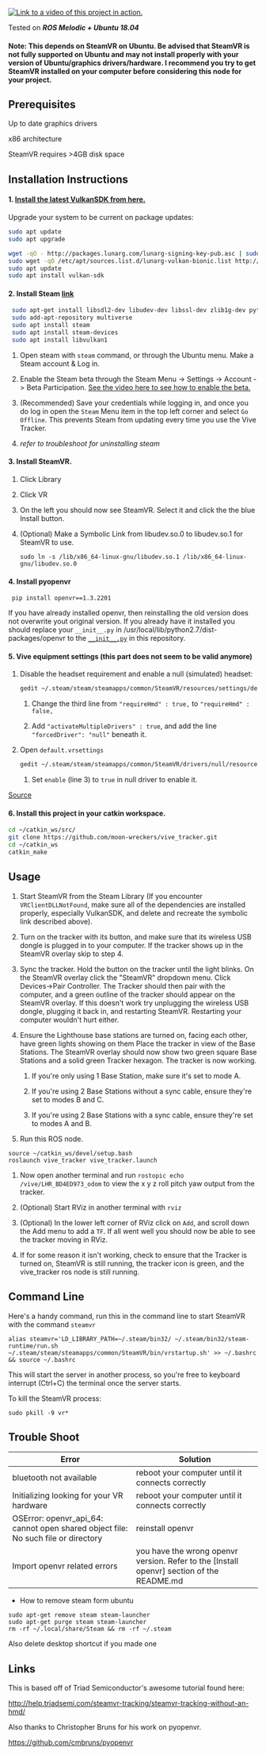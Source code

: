 [![Link to a video of this project in action.](https://img.youtube.com/vi/fvbSUXGViSY/0.jpg)](https://youtu.be/fvbSUXGViSY)

Tested on **_ROS Melodic + Ubuntu 18.04_**

#### Note: This depends on SteamVR on Ubuntu. Be advised that SteamVR is not fully supported on Ubuntu and may not install properly with your version of Ubuntu/graphics drivers/hardware. I recommend you try to get SteamVR installed on your computer before considering this node for your project. 

## Prerequisites

Up to date graphics drivers

x86 architecture

SteamVR requires >4GB disk space


## Installation Instructions
#### 1. [Install the latest VulkanSDK from here.](https://vulkan.lunarg.com/sdk/home#linux)
   
Upgrade your system to be current on package updates:

```bash
sudo apt update
sudo apt upgrade
```

```bash
wget -qO - http://packages.lunarg.com/lunarg-signing-key-pub.asc | sudo apt-key add -
sudo wget -qO /etc/apt/sources.list.d/lunarg-vulkan-bionic.list http://packages.lunarg.com/vulkan/lunarg-vulkan-bionic.list
sudo apt update
sudo apt install vulkan-sdk
```


#### 2. Install Steam [link](http://store.steampowered.com/)

```bash
 sudo apt-get install libsdl2-dev libudev-dev libssl-dev zlib1g-dev python-pip
 sudo add-apt-repository multiverse
 sudo apt install steam
 sudo apt install steam-devices
 sudo apt install libvulkan1
```

   1. Open steam with `steam` command, or through the Ubuntu menu. Make a Steam account & Log in.
   
   1. Enable the Steam beta through the Steam Menu -> Settings -> Account -> Beta Participation. [See the video here to see how to enable the beta.](https://www.youtube.com/watch?v=7AFUcj3HpvE)
   
   1. (Recommended) Save your credentials while logging in, and once you do log in open the `Steam` Menu item in the top left corner and select `Go Offline`. This prevents Steam from updating every time you use the Vive Tracker. 

   1. _refer to troubleshoot for uninstalling steam_

#### 3. Install SteamVR. 

   1. Click Library

   1. Click VR

   1. On the left you should now see SteamVR. Select it and click the the blue Install button.

   1. (Optional) Make a Symbolic Link from libudev.so.0 to libudev.so.1 for SteamVR to use. 
      
      `sudo ln -s /lib/x86_64-linux-gnu/libudev.so.1 /lib/x86_64-linux-gnu/libudev.so.0`



#### 4. Install pyopenvr

```angular2html
 pip install openvr==1.3.2201
```
If you have already installed openvr, then reinstalling the old version does not overwrite yout original version. If you already have it installed you should replace your `__init__.py` in /usr/local/lib/python2.7/dist-packages/openvr to the [`__init__.py`](https://github.com/jiyoonpark0207/vive_tracker/blob/master/__init__.py) in this repository. 



#### 5. Vive equipment settings (this part does not seem to be valid anymore)
   1. Disable the headset requirement and enable a null (simulated) headset:
   
      ```bash
      gedit ~/.steam/steam/steamapps/common/SteamVR/resources/settings/default.vrsettings
      ```
   
      1. Change the third line from `"requireHmd" : true,` to `"requireHmd" : false,`
   
      2. Add `"activateMultipleDrivers" : true`, and add the line `"forcedDriver": "null"` beneath it.
      
   1. Open `default.vrsettings`
   
      ```bash
      gedit ~/.steam/steam/steamapps/common/SteamVR/drivers/null/resources/settings/default.vrsettings
      ```
   
      1. Set `enable` (line 3) to `true` in null driver to enable it.
   
  [Source](https://www.reddit.com/r/Vive/comments/6uo053/how_to_use_steamvr_tracked_devices_without_a_hmd/) 
  


#### 6. Install this project in your catkin workspace.

```bash
cd ~/catkin_ws/src/
git clone https://github.com/moon-wreckers/vive_tracker.git
cd ~/catkin_ws
catkin_make
```


## Usage
1. Start SteamVR from the Steam Library (If you encounter `VRClientDLLNotFound`, make sure all of the dependencies are installed properly, especially VulkanSDK, and delete and recreate the symbolic link described above).

2. Turn on the tracker with its button, and make sure that its wireless USB dongle is plugged in to your computer. If the tracker shows up in the SteamVR overlay skip to step 4.

3. Sync the tracker. Hold the button on the tracker until the light blinks. On the SteamVR overlay click the "SteamVR" dropdown menu. Click Devices->Pair Controller. The Tracker should then pair with the computer, and a green outline of the tracker should appear on the SteamVR overlay. If this doesn't work try unplugging the wireless USB dongle, plugging it back in, and restarting SteamVR. Restarting your computer wouldn't hurt either.

4. Ensure the Lighthouse base stations are turned on, facing each other, have green lights showing on them Place the tracker in view of the Base Stations. The SteamVR overlay should now show two green square Base Stations and a solid green Tracker hexagon. The tracker is now working. 

     1. If you're only using 1 Base Station, make sure it's set to mode A.
     
     2. If you're using 2 Base Stations without a sync cable, ensure they're set to modes B and C.
     
     3. If you're using 2 Base Stations with a sync cable, ensure they're set to modes A and B.

5. Run this ROS node. 

```angular2html
source ~/catkin_ws/devel/setup.bash
roslaunch vive_tracker vive_tracker.launch
``` 
1. Now open another terminal and run `rostopic echo /vive/LHR_BD4ED973_odom` to view the x y z roll pitch yaw output from the tracker.

1. (Optional) Start RViz in another terminal with `rviz`

1. (Optional) In the lower left corner of RViz click on `Add`, and scroll down the Add menu to add a `TF`. If all went well you should now be able to see the tracker moving in RViz. 

1. If for some reason it isn't working, check to ensure that the Tracker is turned on, SteamVR is still running, the tracker icon is green, and the vive_tracker ros node is still running.


## Command Line

Here's a handy command, run this in the command line to start SteamVR with the command `steamvr`

`alias steamvr='LD_LIBRARY_PATH=~/.steam/bin32/ ~/.steam/bin32/steam-runtime/run.sh ~/.steam/steam/steamapps/common/SteamVR/bin/vrstartup.sh' >> ~/.bashrc && source ~/.bashrc`

This will start the server in another process, so you're free to keyboard interrupt (Ctrl+C) the terminal once the server starts. 

To kill the SteamVR process:

`sudo pkill -9 vr*`

## Trouble Shoot

Error | Solution
------- | ---------
bluetooth not available | reboot your computer until it connects correctly
Initializing looking for your VR hardware | reboot your computer until it connects correctly
OSError: openvr_api_64: cannot open shared object file: No such file or directory | reinstall openvr
Import openvr related errors | you have the wrong openvr version. Refer to the [Install openvr] section of the README.md

- How to remove steam form ubuntu 
```angular2html
sudo apt-get remove steam steam-launcher
sudo apt-get purge steam steam-launcher
rm -rf ~/.local/share/Steam && rm -rf ~/.steam
```

Also delete desktop shortcut if you made one

## Links

This is based off of Triad Semiconductor's awesome tutorial found here:

http://help.triadsemi.com/steamvr-tracking/steamvr-tracking-without-an-hmd/

Also thanks to Christopher Bruns for his work on pyopenvr.

https://github.com/cmbruns/pyopenvr
